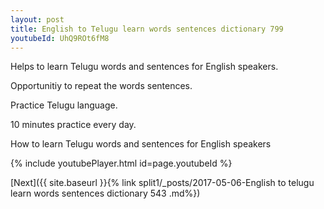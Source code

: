 ```yaml
---
layout: post
title: English to Telugu learn words sentences dictionary 799 
youtubeId: UhQ9ROt6fM8
---
```

 
 
Helps to learn Telugu words and sentences for English speakers.

Opportunitiy to repeat the words sentences. 

Practice Telugu language. 
 
10 minutes practice every day. 
 
How to learn Telugu words and sentences for English speakers 
 
{% include youtubePlayer.html id=page.youtubeId %}
 
 
[Next]({{ site.baseurl }}{% link  split1/_posts/2017-05-06-English to telugu learn words sentences dictionary 543 .md%})
 
